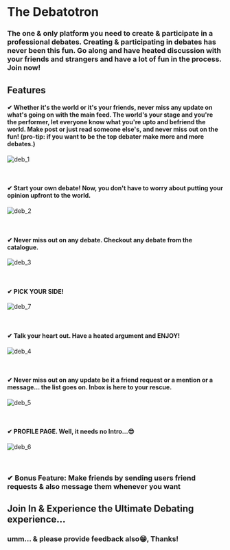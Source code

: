 <h1>The Debatotron</h1>

<h3>The one & only platform you need to create & participate in a professional debates. Creating & participating in debates has never been this fun. Go along and have heated discussion with your friends and strangers and have a lot of fun in the process. Join now!</h3>

<h2>Features</h2>
<h4>✔ Whether it's the world or it's your friends, never miss any update on what's going on with the main feed. The world's your stage and you're the performer, let everyone know what you're upto and befriend the world. Make post or just read someone else's, and never miss out on the fun! (pro-tip: if you want to be the top debater make more and more debates.) </h4>

![deb_1](https://user-images.githubusercontent.com/61937872/142755255-7c5721ba-419a-44d2-a742-3c889941c6ee.PNG)

<br/>

<h4> ✔ Start your own debate! Now, you don't have to worry about putting your opinion upfront to the world. </h4>

![deb_2](https://user-images.githubusercontent.com/61937872/142755263-123b2449-51b0-491f-9349-8aa8f383ae2f.PNG)

<br/>

<h4> ✔ Never miss out on any debate. Checkout any debate from the catalogue. </h4>

![deb_3](https://user-images.githubusercontent.com/61937872/142755268-9ed2bd39-533c-4028-8b8a-1d507f6d8ae6.PNG)

<br/>

<h4> ✔ PICK YOUR SIDE! </h4>

![deb_7](https://user-images.githubusercontent.com/61937872/142755321-f139b4d0-98c2-4076-ae25-682181f39bb4.PNG)

<br/>

<h4> ✔ Talk your heart out. Have a heated argument and ENJOY! </h4>

![deb_4](https://user-images.githubusercontent.com/61937872/142755331-55355fd0-875a-4c9a-a4f1-16280bb25e04.PNG)

<br/>

<h4> ✔ Never miss out on any update be it a friend request or a mention or a message... the list goes on. Inbox is here to your rescue. </h4>

![deb_5](https://user-images.githubusercontent.com/61937872/142755335-110607ad-bd38-407e-a53b-cb120e8dd4d0.PNG)

<br/>

<h4> ✔ PROFILE PAGE. Well, it needs no Intro...😎 </h4>

![deb_6](https://user-images.githubusercontent.com/61937872/142755340-6abc993a-3d1d-438c-8944-3ddf84c47caf.PNG)

<br />

<h3> ✔ Bonus Feature: Make friends by sending users friend requests & also message them whenever you want </h3>

<h2>Join In & Experience the Ultimate Debating experience...</h2>
<h3>umm... & please provide feedback also😁, Thanks!
